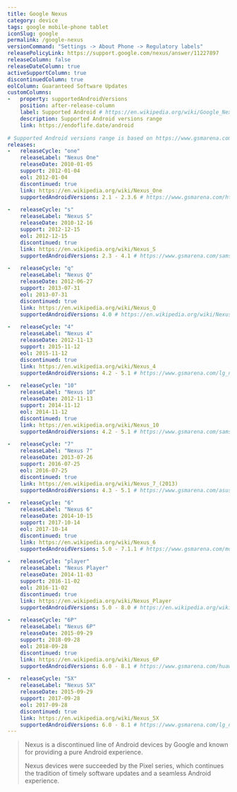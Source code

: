 ```yaml
---
title: Google Nexus
category: device
tags: google mobile-phone tablet
iconSlug: google
permalink: /google-nexus
versionCommand: "Settings -> About Phone -> Regulatory labels"
releasePolicyLink: https://support.google.com/nexus/answer/11227897
releaseColumn: false
releaseDateColumn: true
activeSupportColumn: true
discontinuedColumn: true
eolColumn: Guaranteed Software Updates
customColumns:
-   property: supportedAndroidVersions
    position: after-release-column
    label: Supported Android # https://en.wikipedia.org/wiki/Google_Nexus
    description: Supported Android versions range
    link: https://endoflife.date/android

# Supported Android versions range is based on https://www.gsmarena.com/.
releases:
-   releaseCycle: "one"
    releaseLabel: "Nexus One"
    releaseDate: 2010-01-05
    support: 2012-01-04
    eol: 2012-01-04
    discontinued: true
    link: https://en.wikipedia.org/wiki/Nexus_One
    supportedAndroidVersions: 2.1 - 2.3.6 # https://www.gsmarena.com/htc_google_nexus_one-3067.php

-   releaseCycle: "s"
    releaseLabel: "Nexus S"
    releaseDate: 2010-12-16
    support: 2012-12-15
    eol: 2012-12-15
    discontinued: true
    link: https://en.wikipedia.org/wiki/Nexus_S
    supportedAndroidVersions: 2.3 - 4.1 # https://www.gsmarena.com/samsung_google_nexus_s-3620.php

-   releaseCycle: "q"
    releaseLabel: "Nexus Q"
    releaseDate: 2012-06-27
    support: 2013-07-31
    eol: 2013-07-31
    discontinued: true
    link: https://en.wikipedia.org/wiki/Nexus_Q
    supportedAndroidVersions: 4.0 # https://en.wikipedia.org/wiki/Nexus_Q#Hardware_and_software

-   releaseCycle: "4"
    releaseLabel: "Nexus 4"
    releaseDate: 2012-11-13
    support: 2015-11-12
    eol: 2015-11-12
    discontinued: true
    link: https://en.wikipedia.org/wiki/Nexus_4
    supportedAndroidVersions: 4.2 - 5.1 # https://www.gsmarena.com/lg_nexus_4_e960-5048.php

-   releaseCycle: "10"
    releaseLabel: "Nexus 10"
    releaseDate: 2012-11-13
    support: 2014-11-12
    eol: 2014-11-12
    discontinued: true
    link: https://en.wikipedia.org/wiki/Nexus_10
    supportedAndroidVersions: 4.2 - 5.1 # https://www.gsmarena.com/samsung_google_nexus_10_p8110-5084.php

-   releaseCycle: "7"
    releaseLabel: "Nexus 7"
    releaseDate: 2013-07-26
    support: 2016-07-25
    eol: 2016-07-25
    discontinued: true
    link: https://en.wikipedia.org/wiki/Nexus_7_(2013)
    supportedAndroidVersions: 4.3 - 5.1 # https://www.gsmarena.com/asus_google_nexus_7_(2013)-5600.php

-   releaseCycle: "6"
    releaseLabel: "Nexus 6"
    releaseDate: 2014-10-15
    support: 2017-10-14
    eol: 2017-10-14
    discontinued: true
    link: https://en.wikipedia.org/wiki/Nexus_6
    supportedAndroidVersions: 5.0 - 7.1.1 # https://www.gsmarena.com/motorola_nexus_6-6604.php

-   releaseCycle: "player"
    releaseLabel: "Nexus Player"
    releaseDate: 2014-11-03
    support: 2016-11-02
    eol: 2016-11-02
    discontinued: true
    link: https://en.wikipedia.org/wiki/Nexus_Player
    supportedAndroidVersions: 5.0 - 8.0 # https://en.wikipedia.org/wiki/Nexus_Player#

-   releaseCycle: "6P"
    releaseLabel: "Nexus 6P"
    releaseDate: 2015-09-29
    support: 2018-09-28
    eol: 2018-09-28
    discontinued: true
    link: https://en.wikipedia.org/wiki/Nexus_6P
    supportedAndroidVersions: 6.0 - 8.1 # https://www.gsmarena.com/huawei_nexus_6p-7588.php

-   releaseCycle: "5X"
    releaseLabel: "Nexus 5X"
    releaseDate: 2015-09-29
    support: 2017-09-28
    eol: 2017-09-28
    discontinued: true
    link: https://en.wikipedia.org/wiki/Nexus_5X
    supportedAndroidVersions: 6.0 - 8.1 # https://www.gsmarena.com/lg_nexus_5x-7556.php
---
```


> Nexus is a discontinued line of Android devices by Google and known for providing a pure Android experience.
>
> Nexus devices were succeeded by the Pixel series, which continues the tradition of timely
> software updates and a seamless Android experience.
